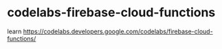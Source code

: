 # codelabs-firebase-cloud-functions
learn https://codelabs.developers.google.com/codelabs/firebase-cloud-functions/
